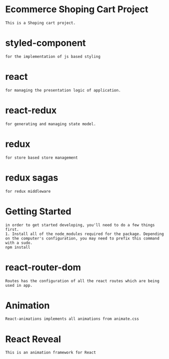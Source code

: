 # Ecommerce Shoping Cart Project
    This is a Shoping cart project.
# styled-component
    for the implementation of js based styling
# react
    for managing the presentation logic of application.
# react-redux 
    for generating and managing state model.
# redux
    for store based store management
# redux sagas
    for redux middleware   
# Getting Started 
    in order to get started developing, you'll need to do a few things first.
    1. Install all of the node_modules required for the package. Depending on the computer's configuration, you may need to prefix this command with a sudo.
    npm install
# react-router-dom
    Routes has the configuration of all the react routes which are being used in app.
# Animation
    React-animations implements all animations from animate.css
# React Reveal
    This is an animation framework for React





